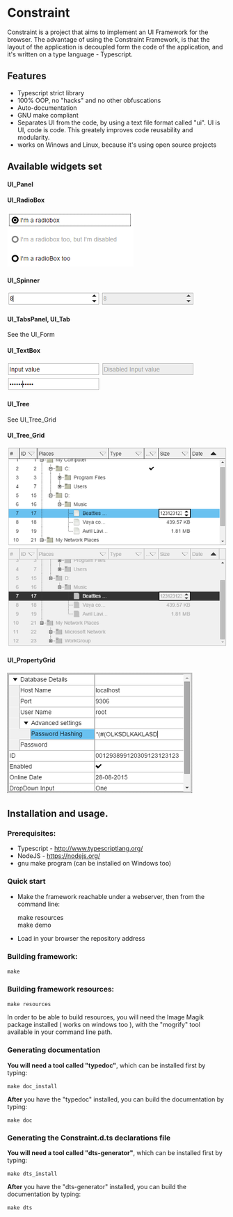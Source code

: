 # Constraint

Constraint is a project that aims to implement an UI Framework for the browser. The advantage of using the Constraint Framework, is that the layout of the application is decoupled form the code of the application, and it's written on a type language - Typescript.

## Features
* Typescript strict library
* 100% OOP, no "hacks" and no other obfuscations
* Auto-documentation
* GNU make compliant
* Separates UI from the code, by using a text file format called "ui". UI is UI, code is code. This greately improves code reusability and modularity.
* works on Winows and Linux, because it's using open source projects

## Available widgets set


#### UI_Panel

#### UI_RadioBox
![radiobox](https://github.com/sfia-andreidaniel/Constraint/raw/master/media/UI_RadioBox.png "UI_RadioBox")

#### UI_Spinner
![spinner1](https://github.com/sfia-andreidaniel/Constraint/raw/master/media/UI_Spinner.png "UI_Spinner")
![spinner2](https://github.com/sfia-andreidaniel/Constraint/raw/master/media/UI_Spinner-disabled.png "UI_Spinner disabled")

#### UI_TabsPanel, UI_Tab
See the UI_Form

#### UI_TextBox
![textbox](https://github.com/sfia-andreidaniel/Constraint/raw/master/media/UI_TextBox.png "UI_TextBox")
![textbox1](https://github.com/sfia-andreidaniel/Constraint/raw/master/media/UI_TextBox-disabled.png "UI_TextBox disabled")
![textbox2](https://github.com/sfia-andreidaniel/Constraint/raw/master/media/UI_TextBox-password.png "UI_TextBox password")

#### UI_Tree
See UI_Tree_Grid

#### UI_Tree_Grid
![tree1](https://github.com/sfia-andreidaniel/Constraint/raw/master/media/UI_Tree_Grid.png "UI_TreeGrid")
![tree2](https://github.com/sfia-andreidaniel/Constraint/raw/master/media/UI_Tree_Grid-disabled.png "UI_TreeGrid disabled")

#### UI_PropertyGrid
![prop1](https://github.com/sfia-andreidaniel/Constraint/raw/master/media/UI_PropertyGrid.png "UI_PropertyGrid")


## Installation and usage.

### Prerequisites:
* Typescript - http://www.typescriptlang.org/
* NodeJS - https://nodejs.org/
* gnu make program (can be installed on Windows too)

### Quick start

* Make the framework reachable under a webserver, then from the command line:


    make resources  
    make demo



* Load in your browser the repository address

### Building framework:
    
    make

### Building framework resources:
    
    make resources

In order to be able to build resources, you will need the Image Magik package installed ( works on windows too ), with the "mogrify" tool available in your command line path.

### Generating documentation

**You will need a tool called "typedoc"**, which can be installed first by typing:
    
    make doc_install

**After** you have the "typedoc" installed, you can build the documentation by typing:
    
    make doc

### Generating the Constraint.d.ts declarations file

**You will need a tool called "dts-generator"**, which can be installed first by typing:
    
    make dts_install

**After** you have the "dts-generator" installed, you can build the documentation by typing:
    
    make dts

